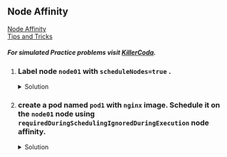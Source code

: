## Node Affinity

[Node Affinity](https://kubernetes.io/docs/tasks/configure-pod-container/assign-pods-nodes-using-node-affinity/)
</br>
[Tips and Tricks](../../tips_and_tricks.md)

##### For simulated Practice problems visit [KillerCoda](https://killercoda.com/amitk).

1.  ### Label node `node01` with `scheduleNodes=true` . 
    <details><summary>Solution</summary>
      <p>

      ```bash
      k label node node01 scheduleNodes=true
      ```
      </p>
    </details>

1.  ### create a pod named `pod1` with `nginx` image. Schedule it on the `node01` node using `requiredDuringSchedulingIgnoredDuringExecution` node affinity.
    
    <details><summary>Solution</summary>
      <p>

      ```bash
      apiVersion: v1
      kind: Pod
      metadata:
        creationTimestamp: null
        labels:
          run: pod1
        name: pod1
      spec:
        affinity:
          nodeAffinity:
            requiredDuringSchedulingIgnoredDuringExecution:
              nodeSelectorTerms:
              - matchExpressions:
                - key: scheduleNodes
                  operator: Equal
                  values:
                  - true
        containers:
        - image: nginx
          name: pod1
          resources: {}
        dnsPolicy: ClusterFirst
        restartPolicy: Always
      status: {}
      ```

      </p>
    </details>